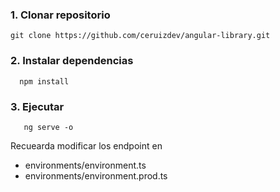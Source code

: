 ### 1. Clonar repositorio
``` 
git clone https://github.com/ceruizdev/angular-library.git
```

### 2. Instalar dependencias 
```
  npm install
```
 
### 3. Ejecutar
```
   ng serve -o
```

Recuearda modificar los endpoint en 
 - environments/environment.ts
 - environments/environment.prod.ts
